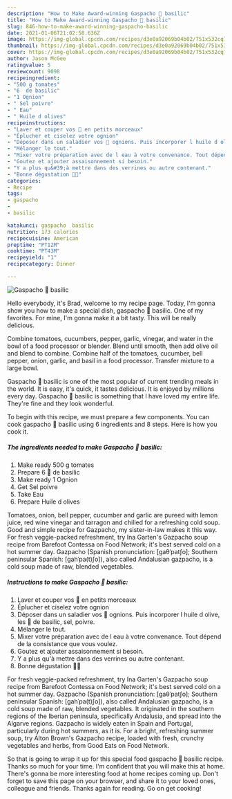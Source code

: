 ```yaml
---
description: "How to Make Award-winning Gaspacho 🍅 basilic"
title: "How to Make Award-winning Gaspacho 🍅 basilic"
slug: 846-how-to-make-award-winning-gaspacho-basilic
date: 2021-01-06T21:02:58.636Z
image: https://img-global.cpcdn.com/recipes/d3e0a92069b04b02/751x532cq70/gaspacho-🍅-basilic-photo-principale-de-la-recette.jpg
thumbnail: https://img-global.cpcdn.com/recipes/d3e0a92069b04b02/751x532cq70/gaspacho-🍅-basilic-photo-principale-de-la-recette.jpg
cover: https://img-global.cpcdn.com/recipes/d3e0a92069b04b02/751x532cq70/gaspacho-🍅-basilic-photo-principale-de-la-recette.jpg
author: Jason McGee
ratingvalue: 5
reviewcount: 9098
recipeingredient:
- "500 g tomates"
- "6  de basilic"
- "1 Ognion"
- " Sel poivre"
- " Eau"
- " Huile d olives"
recipeinstructions:
- "Laver et couper vos 🍅 en petits morceaux"
- "Éplucher et ciselez votre ognion"
- "Déposer dans un saladier vos 🍅 ognions. Puis incorporer l huile d olive, les 🍃 de basilic, sel, poivre."
- "Mélanger le tout."
- "Mixer votre préparation avec de l eau à votre convenance. Tout dépend de la consistance que vous voulez."
- "Goutez et ajouter assaisonnement si besoin."
- "Y a plus qu&#39;à mettre dans des verrines ou autre contenant."
- "Bonne dégustation 👩‍🍳"
categories:
- Recipe
tags:
- gaspacho
- 
- basilic

katakunci: gaspacho  basilic 
nutrition: 173 calories
recipecuisine: American
preptime: "PT12M"
cooktime: "PT43M"
recipeyield: "1"
recipecategory: Dinner

---
```



![Gaspacho 🍅 basilic](https://img-global.cpcdn.com/recipes/d3e0a92069b04b02/751x532cq70/gaspacho-🍅-basilic-photo-principale-de-la-recette.jpg)

Hello everybody, it's Brad, welcome to my recipe page. Today, I'm gonna show you how to make a special dish, gaspacho 🍅 basilic. One of my favorites. For mine, I'm gonna make it a bit tasty. This will be really delicious.

Combine tomatoes, cucumbers, pepper, garlic, vinegar, and water in the bowl of a food processor or blender. Blend until smooth, then add olive oil and blend to combine. Combine half of the tomatoes, cucumber, bell pepper, onion, garlic, and basil in a food processor. Transfer mixture to a large bowl.

Gaspacho 🍅 basilic is one of the most popular of current trending meals in the world. It is easy, it's quick, it tastes delicious. It is enjoyed by millions every day. Gaspacho 🍅 basilic is something that I have loved my entire life. They're fine and they look wonderful.


To begin with this recipe, we must prepare a few components. You can cook gaspacho 🍅 basilic using 6 ingredients and 8 steps. Here is how you cook it.

<!--inarticleads1-->

##### The ingredients needed to make Gaspacho 🍅 basilic:

1. Make ready 500 g tomates
1. Prepare 6 🍃 de basilic
1. Make ready 1 Ognion
1. Get  Sel poivre
1. Take  Eau
1. Prepare  Huile d olives


Tomatoes, onion, bell pepper, cucumber and garlic are pureed with lemon juice, red wine vinegar and tarragon and chilled for a refreshing cold soup. Good and simple recipe for Gazpacho, my sister-in-law makes it this way. For fresh veggie-packed refreshment, try Ina Garten&#39;s Gazpacho soup recipe from Barefoot Contessa on Food Network; it&#39;s best served cold on a hot summer day. Gazpacho (Spanish pronunciation: [ɡaθˈpatʃo]; Southern peninsular Spanish: [ɡahˈpa(t)ʃo]), also called Andalusian gazpacho, is a cold soup made of raw, blended vegetables. 

<!--inarticleads2-->

##### Instructions to make Gaspacho 🍅 basilic:

1. Laver et couper vos 🍅 en petits morceaux
1. Éplucher et ciselez votre ognion
1. Déposer dans un saladier vos 🍅 ognions. Puis incorporer l huile d olive, les 🍃 de basilic, sel, poivre.
1. Mélanger le tout.
1. Mixer votre préparation avec de l eau à votre convenance. Tout dépend de la consistance que vous voulez.
1. Goutez et ajouter assaisonnement si besoin.
1. Y a plus qu&#39;à mettre dans des verrines ou autre contenant.
1. Bonne dégustation 👩‍🍳


For fresh veggie-packed refreshment, try Ina Garten&#39;s Gazpacho soup recipe from Barefoot Contessa on Food Network; it&#39;s best served cold on a hot summer day. Gazpacho (Spanish pronunciation: [ɡaθˈpatʃo]; Southern peninsular Spanish: [ɡahˈpa(t)ʃo]), also called Andalusian gazpacho, is a cold soup made of raw, blended vegetables. It originated in the southern regions of the Iberian peninsula, specifically Andalusia, and spread into the Algarve regions. Gazpacho is widely eaten in Spain and Portugal, particularly during hot summers, as it is. For a bright, refreshing summer soup, try Alton Brown&#39;s Gazpacho recipe, loaded with fresh, crunchy vegetables and herbs, from Good Eats on Food Network. 

So that is going to wrap it up for this special food gaspacho 🍅 basilic recipe. Thanks so much for your time. I'm confident that you will make this at home. There's gonna be more interesting food at home recipes coming up. Don't forget to save this page on your browser, and share it to your loved ones, colleague and friends. Thanks again for reading. Go on get cooking!
